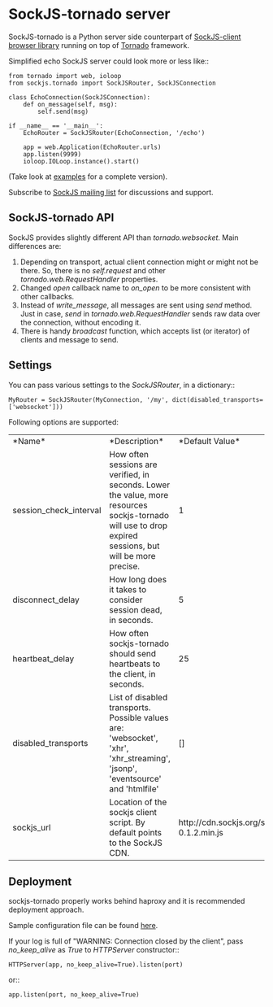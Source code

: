 SockJS-tornado server
=====================

SockJS-tornado is a Python server side counterpart of [SockJS-client browser library](https://github.com/sockjs/sockjs-client)
running on top of [Tornado](http://tornadoweb.org>) framework.

Simplified echo SockJS server could look more or less like::

    from tornado import web, ioloop
    from sockjs.tornado import SockJSRouter, SockJSConnection

    class EchoConnection(SockJSConnection):
        def on_message(self, msg):
            self.send(msg)

    if __name__ == '__main__':
        EchoRouter = SockJSRouter(EchoConnection, '/echo')

        app = web.Application(EchoRouter.urls)
        app.listen(9999)
        ioloop.IOLoop.instance().start()

(Take look at [examples](https://github.com/MrJoes/sockjs-tornado/tree/master/examples>) for a complete version).

Subscribe to [SockJS mailing list](https://groups.google.com/forum/#!forum/sockjs>) for discussions and support.

SockJS-tornado API
------------------

SockJS provides slightly different API than _tornado.websocket_. Main differences are:

1.  Depending on transport, actual client connection might or might not be there. So, there is no _self.request_ and
    other _tornado.web.RequestHandler_ properties.
2.  Changed _open_ callback name to _on\_open_ to be more consistent with other callbacks.
3.  Instead of _write\_message_, all messages are sent using _send_ method. Just in case, _send_ in _tornado.web.RequestHandler_
    sends raw data over the connection, without encoding it.
4.  There is handy _broadcast_ function, which accepts list (or iterator) of clients and message to send.

Settings
--------

You can pass various settings to the _SockJSRouter_, in a dictionary::

    MyRouter = SockJSRouter(MyConnection, '/my', dict(disabled_transports=['websocket']))

Following options are supported:

<table>
    <tr>
        <td>*Name*</td>
        <td>*Description*</td>
        <td>*Default Value*</td>
    </tr>
    <tr>
        <td>session_check_interval</td>
        <td>How often sessions are verified, in seconds. Lower the value, more resources sockjs-tornado will use to drop expired sessions, but will be more precise.</td>
        <td>1</td>
    </tr>
    <tr>
        <td>disconnect_delay</td>
        <td>How long does it takes to consider session dead, in seconds.</td>
        <td>5</td>
    </tr>
    <tr>
        <td>heartbeat_delay</td>
        <td>How often sockjs-tornado should send heartbeats to the client, in seconds.</td>
        <td>25</td>
    </tr>
    <tr>
        <td>disabled_transports</td>
        <td>List of disabled transports. Possible values are: 'websocket', 'xhr', 'xhr_streaming', 'jsonp', 'eventsource' and 'htmlfile'</td>
        <td>[]</td>
    </tr>
    <tr>
        <td>sockjs_url</td>
        <td>Location of the sockjs client script. By default points to the SockJS CDN.</td>
        <td>http://cdn.sockjs.org/sockjs-0.1.2.min.js</td>
    </tr>
</table>


Deployment
----------

sockjs-tornado properly works behind haproxy and it is recommended deployment approach.

Sample configuration file can be found [here](https://raw.github.com/sockjs/sockjs-node/master/examples/haproxy.cfg).

If your log is full of "WARNING: Connection closed by the client", pass _no\_keep\_alive_ as _True_ to _HTTPServer_ constructor::

    HTTPServer(app, no_keep_alive=True).listen(port)

or::

    app.listen(port, no_keep_alive=True)

